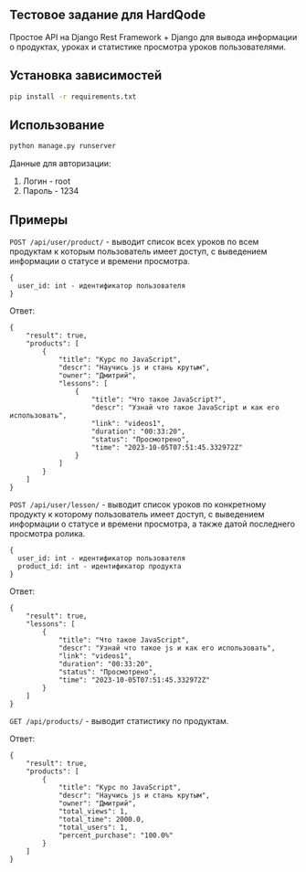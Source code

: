 ## Тестовое задание для HardQode

Простое API на Django Rest Framework + Django для вывода информации о продуктах, уроках и статистике просмотра уроков пользователями.

## Установка зависимостей

```sh
pip install -r requirements.txt
```

## Использование

```sh
python manage.py runserver
```
Данные для авторизации:
1. Логин - root
2. Пароль - 1234

## Примеры

`POST /api/user/product/` - выводит список всех уроков по всем продуктам к которым пользователь имеет доступ, с выведением информации о статусе и времени просмотра.

```
{
  user_id: int - идентификатор пользователя
}
```

Ответ:

```
{
    "result": true,
    "products": [
        {
            "title": "Курс по JavaScript",
            "descr": "Научись js и стань крутым",
            "owner": "Дмитрий",
            "lessons": [
                {
                    "title": "Что такое JavaScript?",
                    "descr": "Узнай что такое JavaScript и как его использовать",
                    "link": "videos1",
                    "duration": "00:33:20",
                    "status": "Просмотрено",
                    "time": "2023-10-05T07:51:45.332972Z"
                }
            ]
        }
    ]
}
```
`POST /api/user/lesson/` - выводит список уроков по конкретному продукту к которому пользователь имеет доступ, с выведением информации о статусе и времени просмотра, а также датой последнего просмотра ролика.

```
{
  user_id: int - идентификатор пользователя
  product_id: int - идентификатор продукта
}
```
Ответ:

```
{
    "result": true,
    "lessons": [
        {
            "title": "Что такое JavaScript",
            "descr": "Узнай что такое js и как его использовать",
            "link": "videos1",
            "duration": "00:33:20",
            "status": "Просмотрено",
            "time": "2023-10-05T07:51:45.332972Z"
        }
    ]
}
```

`GET /api/products/` - выводит статистику по продуктам.

Ответ:

```
{
    "result": true,
    "products": [
        {
            "title": "Курс по JavaScript",
            "descr": "Научись js и стань крутым",
            "owner": "Дмитрий",
            "total_views": 1,
            "total_time": 2000.0,
            "total_users": 1,
            "percent_purchase": "100.0%"
        }
    ]
}
```

